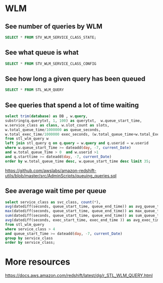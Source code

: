 # WLM

## See number of queries by WLM

```SQL
SELECT * FROM STV_WLM_SERVICE_CLASS_STATE;
```

## See what queue is what

```SQL
SELECT * FROM STV_WLM_SERVICE_CLASS_CONFIG
```

## See how long a given query has been queued

```SQL
SELECT * FROM STL_WLM_QUERY
```

## See queries that spend a lot of time waiting

```SQL
select trim(database) as DB , w.query,
substring(q.querytxt, 1, 100) as querytxt,  w.queue_start_time,
w.service_class as class, w.slot_count as slots,
w.total_queue_time/1000000 as queue_seconds,
w.total_exec_time/1000000 exec_seconds, (w.total_queue_time+w.total_Exec_time)/1000000 as total_seconds
from stl_wlm_query w
left join stl_query q on q.query = w.query and q.userid = w.userid
where w.queue_start_Time >= dateadd(day, -7, current_Date)
and w.total_queue_Time > 0  and w.userid >1
and q.starttime >= dateadd(day, -7, current_Date)
order by w.total_queue_time desc, w.queue_start_time desc limit 35;
```
https://github.com/awslabs/amazon-redshift-utils/blob/master/src/AdminScripts/queuing_queries.sql

## See average wait time per queue

```SQL
select service_class as svc_class, count(*),
avg(datediff(seconds, queue_start_time, queue_end_time)) as avg_queue_time,
max(datediff(seconds, queue_start_time, queue_end_time)) as max_queue_time,
sum(datediff(seconds, queue_start_time, queue_end_time)) as sum_queue_time,
avg(datediff(seconds, exec_start_time, exec_end_time )) as avg_exec_time
from stl_wlm_query
where service_class > 4
and queue_start_Time >= dateadd(day, -7, current_Date)
group by service_class
order by service_class;
```

# More resources

https://docs.aws.amazon.com/redshift/latest/dg/r_STL_WLM_QUERY.html
